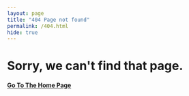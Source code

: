 ```yaml
---
layout: page
title: "404 Page not found"
permalink: /404.html
hide: true
---
```


# Sorry, we can't find that page. 

#### [Go To The Home Page](windchillblog.com)